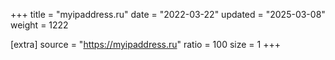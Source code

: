 +++
title = "myipaddress.ru"
date = "2022-03-22"
updated = "2025-03-08"
weight = 1222

[extra]
source = "https://myipaddress.ru"
ratio = 100
size = 1
+++
